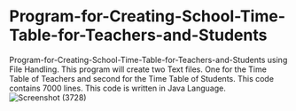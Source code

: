 # Program-for-Creating-School-Time-Table-for-Teachers-and-Students
Program-for-Creating-School-Time-Table-for-Teachers-and-Students using File Handling.
This program will create two Text files. 
One for the Time Table of Teachers and second for the Time Table of Students.
This code contains 7000 lines. This code is written in Java Language.
![Screenshot (3728)](https://user-images.githubusercontent.com/101797443/159099472-5495596d-cbf1-488e-9366-915e8773da6a.png)

